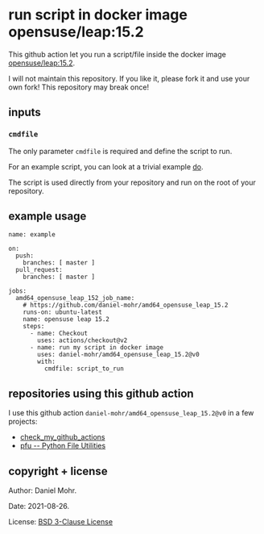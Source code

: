# run script in docker image opensuse/leap:15.2

This github action let you run a script/file inside the docker image
[opensuse/leap:15.2](https://hub.docker.com/r/opensuse/leap).

I will not maintain this repository. If you like it, please fork it and use
your own fork! This repository may break once!


## inputs


### `cmdfile`

The only parameter `cmdfile` is required and define the script to run.

For an example script, you can look at a trivial example [do](do).

The script is used directly from your repository and run on the root
of your repository.


## example usage

```
name: example

on:
  push:
    branches: [ master ]
  pull_request:
    branches: [ master ]

jobs:
  amd64_opensuse_leap_152_job_name:
    # https://github.com/daniel-mohr/amd64_opensuse_leap_15.2
    runs-on: ubuntu-latest
    name: opensuse leap 15.2
    steps:
      - name: Checkout
        uses: actions/checkout@v2
      - name: run my script in docker image
        uses: daniel-mohr/amd64_opensuse_leap_15.2@v0
        with:
          cmdfile: script_to_run
```

## repositories using this github action

I use this github action `daniel-mohr/amd64_opensuse_leap_15.2@v0` in a few
projects:

  * [check_my_github_actions](https://github.com/daniel-mohr/check_my_github_actions)
  * [pfu -- Python File Utilities](https://github.com/dlr-pa/pfu)


## copyright + license

Author: Daniel Mohr.

Date: 2021-08-26.

License: [BSD 3-Clause License](LICENSE.txt)
